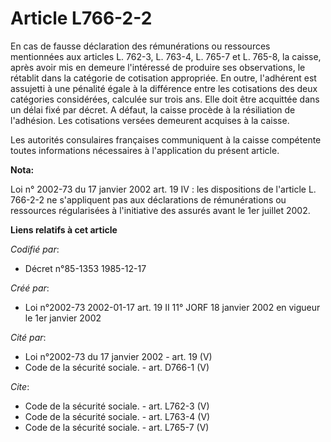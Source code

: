 # Article L766-2-2

En cas de fausse déclaration des rémunérations ou ressources mentionnées aux articles L. 762-3, L. 763-4, L. 765-7 et L.
765-8, la caisse, après avoir mis en demeure l'intéressé de produire ses observations, le rétablit dans la catégorie de
cotisation appropriée. En outre, l'adhérent est assujetti à une pénalité égale à la différence entre les cotisations des deux
catégories considérées, calculée sur trois ans. Elle doit être acquittée dans un délai fixé par décret. A défaut, la caisse
procède à la résiliation de l'adhésion. Les cotisations versées demeurent acquises à la caisse. 

Les autorités consulaires françaises communiquent à la caisse compétente toutes informations nécessaires à l'application du
présent article.

**Nota:**

Loi n° 2002-73 du 17 janvier 2002 art. 19 IV : les dispositions de l'article L. 766-2-2 ne s'appliquent pas aux déclarations
de rémunérations ou ressources régularisées à l'initiative des assurés avant le 1er juillet 2002.

**Liens relatifs à cet article**

_Codifié par_:

  - Décret n°85-1353 1985-12-17

_Créé par_:

  - Loi n°2002-73 2002-01-17 art. 19 II 11° JORF 18 janvier 2002 en vigueur le 1er janvier 2002

_Cité par_:

  - Loi n°2002-73 du 17 janvier 2002 - art. 19 (V)
  - Code de la sécurité sociale. - art. D766-1 (V)

_Cite_:

  - Code de la sécurité sociale. - art. L762-3 (V)
  - Code de la sécurité sociale. - art. L763-4 (V)
  - Code de la sécurité sociale. - art. L765-7 (V)
